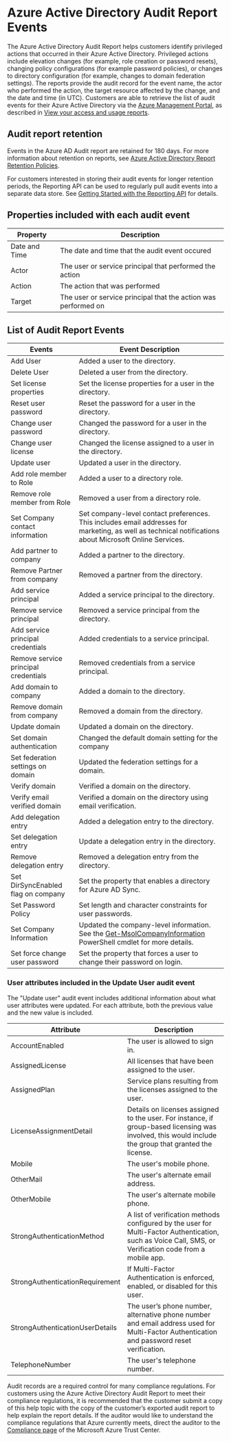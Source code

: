 <properties
   pageTitle="Azure Active Directory Audit Report Events"
   description="Audited events that are available for viewing and downloading from your Azure Active Directory"
   services="active-directory"
   documentationCenter=""
   authors="kenhoff"
   manager="mbaldwin"
   editor=""/>

<tags
   ms.service="active-directory"
   ms.devlang="na"
   ms.topic="article"
   ms.tgt_pltfrm="na"
   ms.workload="identity"
   ms.date="06/18/2015"
   ms.author="kenhoff"/>

# Azure Active Directory Audit Report Events

The Azure Active Directory Audit Report helps customers identify privileged actions that occurred in their Azure Active Directory. Privileged actions include elevation changes (for example, role creation or password resets), changing policy configurations (for example password policies), or changes to directory configuration (for example, changes to domain federation settings). The reports provide the audit record for the event name, the actor who performed the action, the target resource affected by the change, and the date and time (in UTC). Customers are able to retrieve the list of audit events for their Azure Active Directory via the [Azure Management Portal](https://manage.windowsazure.com/), as described in [View your access and usage reports](active-directory-view-access-usage-reports.md).

## Audit report retention

Events in the Azure AD Audit report are retained for 180 days. For more information about retention on reports, see [Azure Active Directory Report Retention Policies](active-directory-reporting-retention.md).

For customers interested in storing their audit events for longer retention periods, the Reporting API can be used to regularly pull audit events into a separate data store. See [Getting Started with the Reporting API](active-directory-reporting-api-getting-started.md) for details.

## Properties included with each audit event

| Property	| Description								|
| ------	| ------								|
| Date and Time	| The date and time that the audit event occured			|
| Actor		| The user or service principal that performed the action		|
| Action	| The action that was performed						|
| Target	| The user or service principal that the action was performed on	|

## List of Audit Report Events

<!--- audit event descriptions should be in the past tense --->

| Events 				| Event Description																				|
| ------------------------------	| -------																					|
| Add User				| Added a user to the directory.																		|
| Delete User				| Deleted a user from the directory.																		|
| Set license properties		| Set the license properties for a user in the directory.															|
| Reset user password			| Reset the password for a user in the directory.																|
| Change user password			| Changed the password for a user in the directory.																|
| Change user license			| Changed the license assigned to a user in the directory.															|
| Update user				| Updated a user in the directory.																		|
| Add role member to Role		| Added a user to a directory role.																		|
| Remove role member from Role		| Removed a user from a directory role.																	|
| Set Company contact information	| Set company-level contact preferences. This includes email addresses for marketing, as well as technical notifications about Microsoft Online Services.			|
| Add partner to company		| Added a partner to the directory.																		|
| Remove Partner from company		| Removed a partner from the directory.																		|
| Add service principal			| Added a service principal to the directory.																	|
| Remove service principal		| Removed a service principal from the directory.																|
| Add service principal credentials	| Added credentials to a service principal.																	|
| Remove service principal credentials	| Removed credentials from a service principal.																	|
| Add domain to company			| Added a domain to the directory.																		|
| Remove domain from company		| Removed a domain from the directory.																		|
| Update domain				| Updated a domain on the directory.																		|
| Set domain authentication		| Changed the default domain setting for the company																|
| Set federation settings on domain	| Updated the federation settings for a domain.																	|
| Verify domain				| Verified a domain on the directory.																		|
| Verify email verified domain		| Verified a domain on the directory using email verification.															|
| Add delegation entry			| Added a delegation entry to the directory.																	|
| Set delegation entry			| Update a delegation entry in the directory.																	|
| Remove delegation entry		| Removed a delegation entry from the directory.																|
| Set DirSyncEnabled flag on company	| Set the property that enables a directory for Azure AD Sync.															|
| Set Password Policy			| Set length and character constraints for user passwords.															|
| Set Company Information		| Updated the company-level information. See the [Get-MsolCompanyInformation](https://msdn.microsoft.com/library/azure/dn194126.aspx) PowerShell cmdlet for more details.	|
| Set force change user password	| Set the property that forces a user to change their password on login.													|

<!---

List of events that still need descriptions:

Restore Application
Set String Auth Policy
Promote tenant to partner

--->

### User attributes included in the Update User audit event

The "Update user" audit event includes additional information about what user attributes were updated. For each attribute, both the previous value and the new value is included.

| Attribute 				| Description																			|
| ---------------------------------	| ---------																			|
| AccountEnabled			| The user is allowed to sign in.																|
| AssignedLicense			| All licenses that have been assigned to the user.														|
| AssignedPlan				| Service plans resulting from the licenses assigned to the user.												|
| LicenseAssignmentDetail		| Details on licenses assigned to the user. For instance, if group-based licensing was involved, this would include the group that granted the license.		|
| Mobile				| The user's mobile phone.																	|
| OtherMail				| The user's alternate email address.																|
| OtherMobile				| The user's alternate mobile phone.																|
| StrongAuthenticationMethod		| A list of verification methods configured by the user for Multi-Factor Authentication, such as Voice Call, SMS, or Verification code from a mobile app.	|
| StrongAuthenticationRequirement	| If Multi-Factor Authentication is enforced, enabled, or disabled for this user.										|
| StrongAuthenticationUserDetails	| The user’s phone number, alternative phone number and email address used for Multi-Factor Authentication and password reset verification.			|
| TelephoneNumber			| The user's telephone number.																	|

Audit records are a required control for many compliance regulations. For customers using the Azure Active Directory Audit Report to meet their compliance regulations, it is recommended that the customer submit a copy of this help topic with the copy of the customer’s exported audit report to help explain the report details. If the auditor would like to understand the compliance regulations that Azure currently meets, direct the auditor to the [Compliance page](http://azure.microsoft.com/support/trust-center/compliance/) of the Microsoft Azure Trust Center.
 
